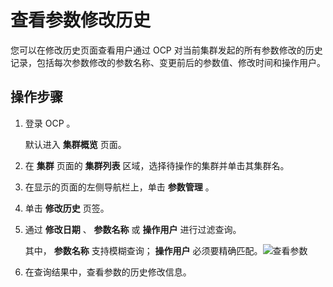 查看参数修改历史
=============================

您可以在修改历史页面查看用户通过 OCP 对当前集群发起的所有参数修改的历史记录，包括每次参数修改的参数名称、变更前后的参数值、修改时间和操作用户。

操作步骤
-------------------------

1. 登录 OCP 。

   默认进入 **集群概览** 页面。


2. 在 **集群** 页面的 **集群列表** 区域，选择待操作的集群并单击其集群名。



3. 在显示的页面的左侧导航栏上，单击 **参数管理** 。



4. 单击 **修改历史** 页签。



5. 通过 **修改日期** 、 **参数名称** 或 **操作用户** 进行过滤查询。

   其中， **参数名称** 支持模糊查询； **操作用户** 必须要精确匹配。![查看参数](https://help-static-aliyun-doc.aliyuncs.com/assets/img/zh-CN/0766860061/p168849.png)



6. 在查询结果中，查看参数的历史修改信息。
